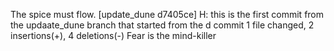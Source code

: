  
The spice must flow.
[update_dune d7405ce] H: this is the first commit from the updaate_dune branch that started from the d commit
 1 file changed, 2 insertions(+), 4 deletions(-)
Fear is the mind-killer

